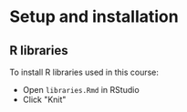 # Setup and installation

## R libraries

To install R libraries used in this course:

- Open `libraries.Rmd` in RStudio
- Click "Knit"
